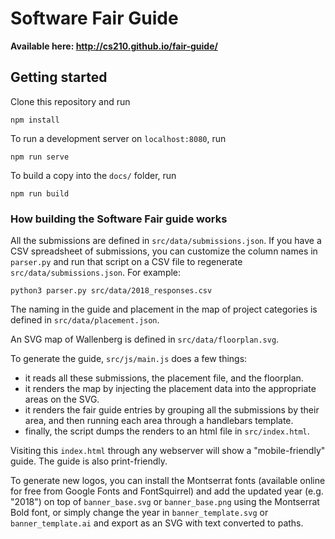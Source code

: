 # Software Fair Guide

**Available here: http://cs210.github.io/fair-guide/**

## Getting started

Clone this repository and run

```
npm install
```

To run a development server on `localhost:8080`, run

```
npm run serve
```

To build a copy into the `docs/` folder, run

```
npm run build
```

### How building the Software Fair guide works

All the submissions are defined in `src/data/submissions.json`. If you have a CSV spreadsheet of submissions, you can customize the column names in `parser.py` and run that script on a CSV file to regenerate `src/data/submissions.json`. For example:
```
python3 parser.py src/data/2018_responses.csv
```

The naming in the guide and placement in the map of project categories is defined in `src/data/placement.json`.

An SVG map of Wallenberg is defined in `src/data/floorplan.svg`.

To generate the guide, `src/js/main.js` does a few things:

- it reads all these submissions, the placement file, and the floorplan.
- it renders the map by injecting the placement data into the appropriate areas on the SVG.
- it renders the fair guide entries by grouping all the submissions by their area, and then running each area through a handlebars template.
- finally, the script dumps the renders to an html file in `src/index.html`.

Visiting this `index.html` through any webserver will show a "mobile-friendly" guide. The guide is also print-friendly.

To generate new logos, you can install the Montserrat fonts (available online for free from Google Fonts and FontSquirrel) and add the updated year (e.g. "2018") on top of `banner_base.svg` or `banner_base.png` using the Montserrat Bold font, or simply change the year in `banner_template.svg` or `banner_template.ai` and export as an SVG with text converted to paths.
